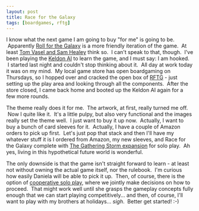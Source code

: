 ```yaml
---
layout: post
title: Race for the Galaxy
tags: [boardgames, rftg]
---
```


I know what the next game I am going to buy "for me" is going to be.  Apparently <a href="http://boardgamegeek.com/boardgame/132531/roll-galaxy">Roll for the Galaxy</a> is a more friendly iteration of the game.  At least <a href="https://youtu.be/-Z3H0H4WXeU?t=694">Tom Vasel and Sam Healey</a> think so.  I can't speak to that, though.  I've been playing the <a href="http://keldon.net/rftg/">Keldon AI</a> to learn the game, and I must say: I am hooked.  I started last night and couldn't stop thinking about it.  All day at work today it was on my mind.  My local game store has open boardgaming on Thursdays, so I hopped over and cracked the open box of <a href="http://boardgamegeek.com/boardgame/28143/race-galaxy">RFTG</a> - just setting up the play area and looking through all the components.  After the store closed, I came back home and booted up the Keldon AI again for a few more rounds.

The theme really does it for me.  The artwork, at first, really turned me off.  Now I quite like it.  It's a little pulpy, but also very functional and the images really set the theme well.  I just want to buy it up now.  Actually, I want to buy a bunch of card sleeves for it.  Actually, I have a couple of Amazon orders to pick up first.  Let's just pop that stack and then I'll have my whatever stuff it is I ordered from Amazon, my new sleeves, and Race for the Galaxy complete with <a href="http://boardgamegeek.com/boardgameexpansion/34499/race-galaxy-gathering-storm">The Gathering Storm expansion</a> for solo play.  Ah yes, living in this hypothetical future world is wonderful.

The only downside is that the game isn't straight forward to learn - at least not without owning the actual game itself, nor the rulebook.  I'm curious how easily Daniela will be able to pick it up.  Then, of course, there is the option of <a href="https://www.reddit.com/r/boardgames/comments/32tf73/have_you_ever_been_marooned_on_an_island_britain/cqej7t3">cooperative solo play</a>, where we jointly make decisions on how to proceed.  That might work well until she grasps the gameplay concepts fully enough that we can start playing competitively... and then, of course, I'll want to play with my brothers at holidays... *sigh*.  Better get started! :-)